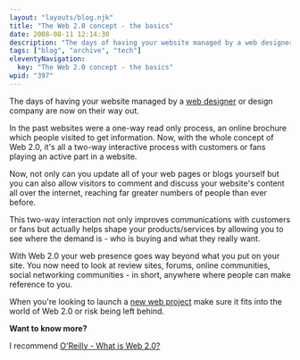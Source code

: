 ```yaml
---
layout: "layouts/blog.njk"
title: "The Web 2.0 concept - the basics"
date: 2008-08-11 12:14:30
description: "The days of having your website managed by a web designer or design company are now on their way out"
tags: ["blog", "archive", "tech"]
eleventyNavigation:
  key: "The Web 2.0 concept - the basics"
wpid: "397"
---
```


The days of having your website managed by a <a href="http://www.chris-smith-web.com/wp" target="_blank">web designer</a> or design company are now on their way out.

In the past websites were a one-way read only process, an online brochure which people visited to get information. Now, with the whole concept of Web 2.0, it's all a two-way interactive process with customers or fans playing an active part in a website.

Now, not only can you update all of your web pages or blogs yourself but you can also allow visitors to comment and discuss your website's content all over the internet, reaching far greater numbers of people than ever before.

This two-way interaction not only improves communications with customers or fans but actually helps shape your products/services by allowing you to see where the demand is - who is buying and what they really want.

With Web 2.0 your web presence goes way beyond what you put on your site. You now need to look at review sites, forums, online communities, social networking communities - in short, anywhere where people can make reference to you.

When you're looking to launch a <a href="http://www.chris-smith-web.com/wp" target="_blank">new web project</a> make sure it fits into the world of Web 2.0 or risk being left behind.

<strong>Want to know more?</strong>

I recommend <a href="http://www.oreillynet.com/pub/a/oreilly/tim/news/2005/09/30/what-is-web-20.html" target="_blank">O'Reilly - What is Web 2.0?</a>
